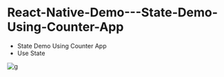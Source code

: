 # React-Native-Demo---State-Demo-Using-Counter-App

- State Demo Using Counter App
- Use State

![g](https://user-images.githubusercontent.com/51367686/110949351-81a76200-8368-11eb-88c9-6406b73e03c6.gif)

